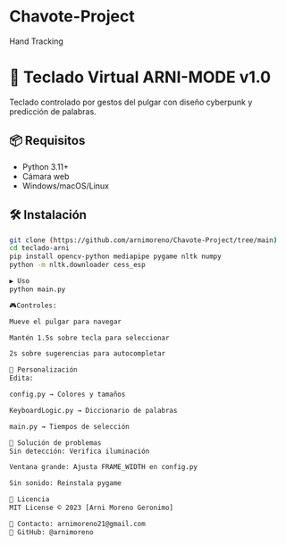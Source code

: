 # Chavote-Project
Hand Tracking
# 🚀 Teclado Virtual ARNI-MODE v1.0

Teclado controlado por gestos del pulgar con diseño cyberpunk y predicción de palabras.

## 📦 Requisitos
- Python 3.11+
- Cámara web
- Windows/macOS/Linux

## 🛠 Instalación
```bash
git clone (https://github.com/arnimoreno/Chavote-Project/tree/main)
cd teclado-arni
pip install opencv-python mediapipe pygame nltk numpy
python -m nltk.downloader cess_esp

▶️ Uso
python main.py

🎮Controles:

Mueve el pulgar para navegar

Mantén 1.5s sobre tecla para seleccionar

2s sobre sugerencias para autocompletar

🎨 Personalización
Edita:

config.py → Colores y tamaños

KeyboardLogic.py → Diccionario de palabras

main.py → Tiempos de selección

🚨 Solución de problemas
Sin detección: Verifica iluminación

Ventana grande: Ajusta FRAME_WIDTH en config.py

Sin sonido: Reinstala pygame

📄 Licencia
MIT License © 2023 [Arni Moreno Geronimo]

📧 Contacto: arnimoreno21@gmail.com
🔗 GitHub: @arnimoreno
